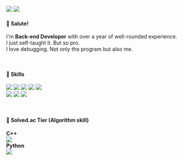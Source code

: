 <p>
  <a href="https://velog.io/@gonudayo/" target="_blank"><img src="https://img.shields.io/badge/velog-20c997?style=flat-square&logo=Vimeo&logoColor=white"/></a>
  <a href="mailto:kimgunwoo@yahoo.com" target="_blank"><img src="https://img.shields.io/badge/kimgunwoo@yahoo.com-6001D2?style=flat-square&logo=yahoo&logoColor=white"/></a>
</p>

  #### 👋 Salute!
<p>
  I'm <b>Back-end Developer</b> with over a year of well-rounded experience.
  <br>
  I just self-taught it. But so pro.
  <br>
  I love debugging. Not only the program but also me.
  <br>
</p>
<br>

#### 💪 Skills
<p>
  <img src="https://img.shields.io/badge/node.js-339933?style=flat-square&logo=node.js&logoColor=white"/>
  <img src="https://img.shields.io/badge/Java-007396?style=flat-square&logo=java&logoColor=white"/>
  <img src="https://img.shields.io/badge/C++-00599C?style=flat-square&logo=cplusplus&logoColor=white"/>
  <img src="https://img.shields.io/badge/Python-3776AB?style=flat-square&logo=python&logoColor=white"/>
  <img src="https://img.shields.io/badge/JavaScript-F7DF1E?style=flat-square&logo=javascript&logoColor=white"/>
  <br>
  <img src="https://img.shields.io/badge/Amazon AWS-232F3E?style=flat-square&logo=amazonaws&logoColor=white"/>
  <img src="https://img.shields.io/badge/MongoDB-47A248?style=flat-square&logo=mongodb&logoColor=white"/>
  <img src="https://img.shields.io/badge/Postman-FF6C37?style=flat-square&logo=postman&logoColor=white"/>
</p>
<br>

#### 👑 Solved.ac Tier (Algorithm skill)
<p>
  <b>C++</b></br>
  <a href="https://solved.ac/profile/gonudayo" target="_blank"><img src="http://mazassumnida.wtf/api/pastel/generate_badge?boj=gonudayo&cache=c"></a>
  </br><b>Python</b></br>
  <a href="https://solved.ac/profile/gunwoo" target="_blank"><img src="http://mazassumnida.wtf/api/pastel/generate_badge?boj=gunwoo&cache=c"></a>
</p>
